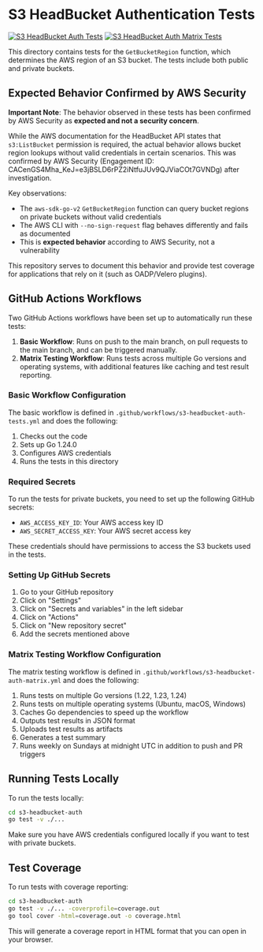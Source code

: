 # S3 HeadBucket Authentication Tests

[![S3 HeadBucket Auth Tests](https://github.com/kaovilai/aws-vuln-report/actions/workflows/s3-headbucket-auth-tests.yml/badge.svg)](https://github.com/kaovilai/aws-vuln-report/actions/workflows/s3-headbucket-auth-tests.yml)
[![S3 HeadBucket Auth Matrix Tests](https://github.com/kaovilai/aws-vuln-report/actions/workflows/s3-headbucket-auth-matrix.yml/badge.svg)](https://github.com/kaovilai/aws-vuln-report/actions/workflows/s3-headbucket-auth-matrix.yml)

This directory contains tests for the `GetBucketRegion` function, which determines the AWS region of an S3 bucket. The tests include both public and private buckets.

## Expected Behavior Confirmed by AWS Security

**Important Note**: The behavior observed in these tests has been confirmed by AWS Security as **expected and not a security concern**.

While the AWS documentation for the HeadBucket API states that `s3:ListBucket` permission is required, the actual behavior allows bucket region lookups without valid credentials in certain scenarios. This was confirmed by AWS Security (Engagement ID: CACenGS4Mha_KeJ=e3jBSLD6rPZ2iNtfuJUv9QJViaCOt7GVNDg) after investigation.

Key observations:
- The `aws-sdk-go-v2` `GetBucketRegion` function can query bucket regions on private buckets without valid credentials
- The AWS CLI with `--no-sign-request` flag behaves differently and fails as documented
- This is **expected behavior** according to AWS Security, not a vulnerability

This repository serves to document this behavior and provide test coverage for applications that rely on it (such as OADP/Velero plugins).

## GitHub Actions Workflows

Two GitHub Actions workflows have been set up to automatically run these tests:

1. **Basic Workflow**: Runs on push to the main branch, on pull requests to the main branch, and can be triggered manually.
2. **Matrix Testing Workflow**: Runs tests across multiple Go versions and operating systems, with additional features like caching and test result reporting.

### Basic Workflow Configuration

The basic workflow is defined in `.github/workflows/s3-headbucket-auth-tests.yml` and does the following:

1. Checks out the code
2. Sets up Go 1.24.0
3. Configures AWS credentials
4. Runs the tests in this directory

### Required Secrets

To run the tests for private buckets, you need to set up the following GitHub secrets:

- `AWS_ACCESS_KEY_ID`: Your AWS access key ID
- `AWS_SECRET_ACCESS_KEY`: Your AWS secret access key

These credentials should have permissions to access the S3 buckets used in the tests.

### Setting Up GitHub Secrets

1. Go to your GitHub repository
2. Click on "Settings"
3. Click on "Secrets and variables" in the left sidebar
4. Click on "Actions"
5. Click on "New repository secret"
6. Add the secrets mentioned above

### Matrix Testing Workflow Configuration

The matrix testing workflow is defined in `.github/workflows/s3-headbucket-auth-matrix.yml` and does the following:

1. Runs tests on multiple Go versions (1.22, 1.23, 1.24)
2. Runs tests on multiple operating systems (Ubuntu, macOS, Windows)
3. Caches Go dependencies to speed up the workflow
4. Outputs test results in JSON format
5. Uploads test results as artifacts
6. Generates a test summary
7. Runs weekly on Sundays at midnight UTC in addition to push and PR triggers

## Running Tests Locally

To run the tests locally:

```bash
cd s3-headbucket-auth
go test -v ./...
```

Make sure you have AWS credentials configured locally if you want to test with private buckets.

## Test Coverage

To run tests with coverage reporting:

```bash
cd s3-headbucket-auth
go test -v ./... -coverprofile=coverage.out
go tool cover -html=coverage.out -o coverage.html
```

This will generate a coverage report in HTML format that you can open in your browser.
